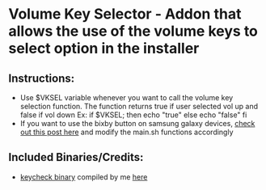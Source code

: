# Volume Key Selector - Addon that allows the use of the volume keys to select option in the installer

## Instructions:
* Use $VKSEL variable whenever you want to call the volume key selection function. The function returns true if user selected vol up and false if vol down
Ex: if $VKSEL; then
      echo "true"
    else
      echo "false"
    fi
* If you want to use the bixby button on samsung galaxy devices, [check out this post here](https://forum.xda-developers.com/showpost.php?p=77908805&postcount=16) and modify the main.sh functions accordingly
    
## Included Binaries/Credits:
* [keycheck binary](https://github.com/sonyxperiadev/device-sony-common-init/tree/master/keycheck) compiled by me [here](https://github.com/Zackptg5/Keycheck)
